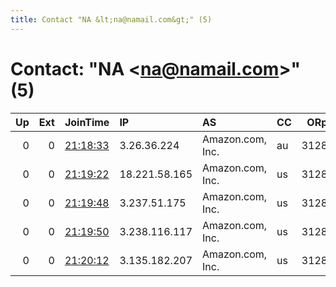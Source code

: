 ```yaml
---
title: Contact "NA &lt;na@namail.com&gt;" (5)
---
```


# Contact: "NA &lt;na@namail.com&gt;" (5)

|   Up |   Ext | JoinTime                                                                                            | IP            | AS               | CC   |   ORp |   Dirp | OS    | Version   | Nickname   |   eFamMembers |
|-----:|------:|:----------------------------------------------------------------------------------------------------|:--------------|:-----------------|:-----|------:|-------:|:------|:----------|:-----------|--------------:|
|    0 |     0 | [21:18:33](https://metrics.torproject.org/rs.html#details/1A0B7FA6D8275CDF37877DFED94C14C23BFDB058) | 3.26.36.224   | Amazon.com, Inc. | au   |  3128 |     80 | Linux | 0.4.4.5   | NA         |             1 |
|    0 |     0 | [21:19:22](https://metrics.torproject.org/rs.html#details/03825A33341C9A51C9C497AB7099FC7F79479C9A) | 18.221.58.165 | Amazon.com, Inc. | us   |  3128 |     80 | Linux | 0.4.4.5   | NA         |             1 |
|    0 |     0 | [21:19:48](https://metrics.torproject.org/rs.html#details/B8B97D0147F9D7C7848321A7D3C26DE546180981) | 3.237.51.175  | Amazon.com, Inc. | us   |  3128 |     80 | Linux | 0.4.4.5   | NA         |             1 |
|    0 |     0 | [21:19:50](https://metrics.torproject.org/rs.html#details/23284199BF78BE4C25EE6F377DF1A1662AC2FA04) | 3.238.116.117 | Amazon.com, Inc. | us   |  3128 |     80 | Linux | 0.4.4.5   | NA         |             1 |
|    0 |     0 | [21:20:12](https://metrics.torproject.org/rs.html#details/5BAB22395FDF13581C03A9EF473FA415ADAB8929) | 3.135.182.207 | Amazon.com, Inc. | us   |  3128 |     80 | Linux | 0.4.4.5   | NA         |             1 |
